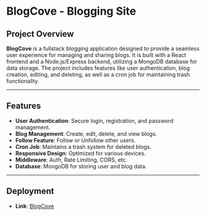 # BlogCove - Blogging Site

## Project Overview

**BlogCove** is a fullstack blogging application designed to provide a seamless user experience for managing and sharing blogs. It is built with a React frontend and a Node.js/Express backend, utilizing a MongoDB database for data storage. The project includes features like user authentication, blog creation, editing, and deleting, as well as a cron job for maintaining trash functionality.


---

## Features

- **User Authentication**: Secure login, registration, and password management.
- **Blog Management**: Create, edit, delete, and view blogs.
- **Follow Feature**: Follow or Unfollow other users.
- **Cron Job**: Maintains a trash system for deleted blogs.
- **Responsive Design**: Optimized for various devices.
- **Middleware**: Auth, Rate Limiting, CORS, etc.
- **Database**: MongoDB for storing user and blog data.

---

## Deployment

- **Link**: [BlogCove](https://blogcove.onrender.com/auth)
